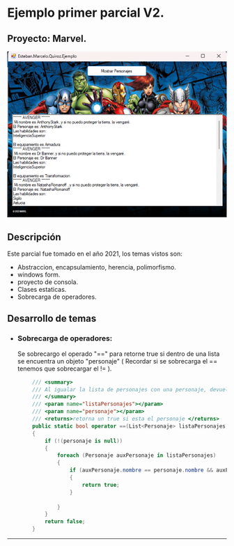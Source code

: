 # Ejemplo primer parcial V2. 


## Proyecto: Marvel.
![C#](./img_proyecto/ejemplo_parcial.png)


## Descripción
Este parcial fue tomado en el año 2021, los temas vistos son:
- Abstraccion, encapsulamiento, herencia, polimorfismo.
- windows form.
- proyecto de consola.
- Clases estaticas.
- Sobrecarga de operadores.

## Desarrollo de temas


- ### Sobrecarga de operadores:
    Se sobrecargo el operado "==" para retorne true si dentro de una lista se encuentra un objeto "personaje" ( Recordar si se sobrecarga el == tenemos que sobrecargar el != ).

~~~ C# (lenguaje en el que esta escrito)
        /// <summary>
        /// Al igualar la lista de personajes con una personaje, devuelve si esta el personaje
        /// </summary>
        /// <param name="listaPersonajes"></param>
        /// <param name="personaje"></param>
        /// <returns>retorna un true si esta el personaje </returns>
        public static bool operator ==(List<Personaje> listaPersonajes, Personaje personaje)
        {
            if (!(personaje is null))
            {
                foreach (Personaje auxPersonaje in listaPersonajes)
                {
                    if (auxPersonaje.nombre == personaje.nombre && auxPersonaje.GetType() == personaje.GetType())
                    {
                        return true;
                    }

                }
            }
            return false;
        }
~~~



---
